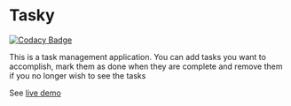 # Tasky

[![Codacy Badge](https://api.codacy.com/project/badge/Grade/de0ed844ea084fe2a8cce55db530063a)](https://app.codacy.com/manual/kihuha/Tasky?utm_source=github.com&utm_medium=referral&utm_content=kihuha/Tasky&utm_campaign=Badge_Grade_Dashboard)

This is a task management application. You can add tasks you want to accomplish, mark them as done when they are complete and remove them if you no longer wish to see the tasks

See [live demo](https://kihuha.github.io/Tasky/)
